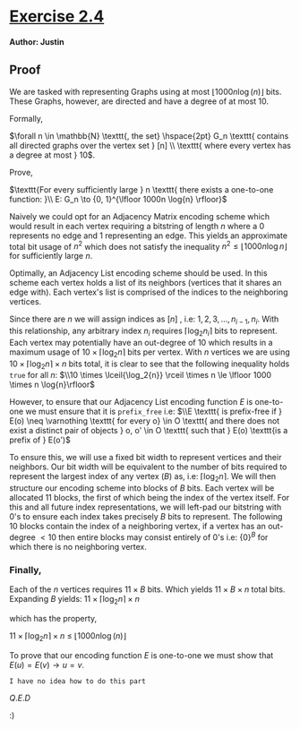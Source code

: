 # [Exercise 2.4](https://introtcs.org/public/lec_02_representation.html#exercises)

#### Author: Justin

## Proof

We are tasked with representing Graphs using at most $\lfloor 1000n \log(n)\rfloor$ bits. These Graphs, however, are directed and have a degree of at most $10$.

Formally,

$\forall n \in \mathbb{N} \texttt{, the set} \hspace{2pt} G_n \texttt{ contains all directed graphs over the vertex set } [n] \\ \texttt{ where every vertex has a degree at most } 10$.

Prove,

$\texttt{For every sufficiently large } n \texttt{ there exists a one-to-one function: }\\ E: G_n \to {0, 1}^{\lfloor 1000n \log{n} \rfloor}$

Naively we could opt for an Adjacency Matrix encoding scheme which would result in each vertex requiring a bitstring of length $n$ where a $0$ represents no edge and $1$ representing an edge. This yields an approximate total bit usage of $n^2$ which does not satisfy the inequality $n^2 \le \lfloor 1000n\log{n} \rfloor$ for sufficiently large $n$.

Optimally, an Adjacency List encoding scheme should be used. In this scheme each vertex holds a list of its neighbors (vertices that it shares an edge with). Each vertex's list is comprised of the indices to the neighboring vertices.

Since there are $n$ we will assign indices as $[n]$ , i.e: ${1, 2, 3, ..., n_{i-1}, n_i}$. With this relationship, any arbitrary index $n_i$ requires $\lceil{\log_2{n_i}}\rceil$ bits to represent. Each vertex may potentially have an out-degree of $10$ which results in a maximum usage of $10 \times \lceil{\log_2{n}}\rceil$ bits per vertex. With $n$ vertices we are using $10 \times \lceil{\log_2{n}}\rceil \times n$ bits total, it is clear to see that the following inequality holds `true` for all $n$: $\\10 \times \lceil{\log_2{n}} \rceil \times n \le \lfloor 1000 \times n \log{n}\rfloor$

However, to ensure that our Adjacency List encoding function $E$ is one-to-one we must ensure that it is `prefix_free` i.e: $\\E \texttt{ is prefix-free if } E(o) \neq \varnothing \texttt{ for every o} \in O  \texttt{ and there does not exist a distinct pair of objects } o, o' \in O \texttt{ such that } E(o) \texttt{is a prefix of } E(o')$

<!-- To show this, we need to expand our encoding language from ${\{0, 1\}}$ to ${\{00, 11, 01, 10\}} \texttt{ wherein } 00 \to 0, 11 \to 1, 01 \to |, 10 \to ||$ -->

To ensure this, we will use a fixed bit width to represent vertices and their neighbors. Our bit width will be equivalent to the number of bits required to represent the largest index of any vertex $(B)$ as, i.e: $\lceil \log_2{n} \rceil$. We will then structure our encoding scheme into blocks of $B$ bits. Each vertex will be allocated $11$ blocks, the first of which being the index of the vertex itself. For this and all future index representations, we will left-pad our bitstring with $0$'s to ensure each index takes precisely $B$ bits to represent. The following $10$ blocks contain the index of a neighboring vertex, if a vertex has an out-degree $<10$ then entire blocks may consist entirely of $0$'s i.e: ${\{0\}}^B$ for which there is no neighboring vertex.

### Finally,

Each of the $n$ vertices requires $11 \times B$ bits. Which yields $11 \times B \times n$ total bits. Expanding $B$ yields: $11 \times \lceil\log_2{n}\rceil \times n$

which has the property,

$11 \times \lceil\log_2{n}\rceil \times n$ $\le$ $\lfloor 1000n \log(n)\rfloor$

To prove that our encoding function $E$ is one-to-one we must show that $E(u) = E(v) \rightarrow u = v$.

$\texttt{I have no idea how to do this part}$

$Q.E.D$

:)
